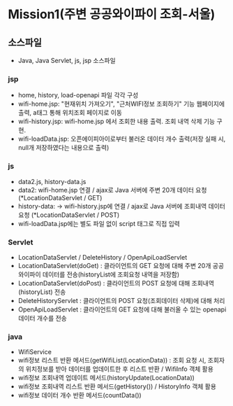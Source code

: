 # Mission1(주변 공공와이파이 조회-서울) 
## 소스파일
- Java, Java Servlet, js, jsp 소스파일

### jsp
- home, history, load-openapi 파일 각각 구성
- wifi-home.jsp:  "현재위치 가져오기", "근처WIFI정보 조회하기" 기능 웹페이지에 출력, a태그 통해 위치조회 페이지로 이동
- wifi-history.jsp: wifi-home.jsp 에서 조회한 내용 출력. 조회 내역 삭제 기능 구현. 
- wifi-loadData.jsp: 오픈에이피아이로부터 불러온 데이터 개수 출력(저장 실패 시, null개 저장하였다는 내용으로 출력)

### js
- data2.js, history-data.js
- data2: wifi-home.jsp 연결 / ajax로 Java 서버에 주변 20개 데이터 요청 (*LocationDataServlet / GET)
- history-data: -> wifi-history.jsp에 연결  / ajax로 Java 서버에 조회내역 데이터 요청 (*LocationDataServlet / POST)
- wifi-loadData.jsp에는 별도 파일 없이 script 태그로 직접 입력

### Servlet
- LocationDataServlet / DeleteHistory / OpenApiLoadServlet
- LocationDataServlet(doGet) : 클라이언트의 GET 요청에 대해 주변 20개 공공와이파이 데이터를 전송(historyList에 조회요청 내역을 저장함)
- LocationDataServlet(doPost) : 클라이언트의 POST 요청에 대해 조회내역(historyList) 전송
- DeleteHistoryServlet : 클라이언트의 POST 요청(조회데이터 삭제)에 대해 처리  
- OpenApiLoadServlet : 클라이언트의 GET 요청에 대해 불러올 수 있는 openapi 데이터 개수를 전송

### java
- WifiService
- wifi정보 리스트 반환 메서드(getWifiList(LocationData)) : 조회 요청 시, 조회자의 위치정보를 받아 데이터를 업데이트한 후 리스트 반환  / WifiInfo 객체 활용
- wifi정보 조회내역 업데이트 메서드(historyUpdate(LocationData)) 
- wifi정보 조회내역 리스트 반환 메서드(getHistory()) / HistoryInfo 객체 활용
- wifi정보 데이터 개수 반환 메서드(countData())
